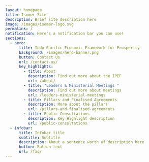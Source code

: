 ```yaml
---
layout: homepage
title: Isomer Site
description: Brief site description here
image: /images/isomer-logo.svg
permalink: /
notification: Here's a notification bar you can use!
sections:
  - hero:
      title: Indo-Pacific Economic Framework for Prosperity
      background: /images/hero-banner.png
      button: Contact Us
      url: /contact-us/
      key_highlights:
        - title: About
          description: Find out more about the IPEF
          url: /about/
        - title: "Leaders & Ministerial Meetings "
          description: Find out more about meetings
          url: /leaders-ministerial-meetings
        - title: Pillars and Finalised Agreements
          description: More about the pillars
          url: /pillars-and-finalised-agreements
        - title: Public Consultations
          description: Key Highlight description
          url: /public-consultations
  - infobar:
      title: Infobar title
      subtitle: Subtitle
      description: About a sentence worth of description here
      button: Button text
      url: /faq/
---
```

